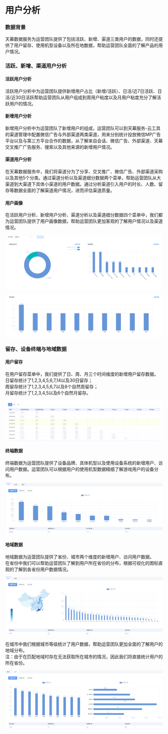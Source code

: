 # 用户分析

### **数据背景**

天幕数据服务为运营团队提供了包括活跃、新增、渠道三类用户的数据，同时还提供了用户留存、使用机型设备以及所在地数据，帮助运营团队全面的了解产品的用户情况。

### 活跃、新增、渠道用户分析

#### **活跃用户分析**

活跃用户分析中为运营团队提供新增用户占比（新增/活跃）、日活/近7日活跃、日活/近30日活跃帮助运营团队从用户组成到周用户粘度以及月用户粘度充分了解活跃用户的情况。

#### 新增用户分析

新增用户分析中为运营团队了新增用户的组成，运营团队可以到天幕服务-云工具的渠道管理中配置微信广告与外部渠道两类渠道，用来分别统计投放微信MP广告平台以及与第三方平台合作的数据，从了解来自会话、微信广告、外部渠道、天幕交叉推广广告服务、搜索以及其他来源的新增用户情况。

#### 渠道用户分析

在天幕数据服务中，我们将渠道分为了分享、交叉推广、微信广告、外部渠道采购以及其他5个分类。通过渠道分析以及渠道细分数据两个菜单，帮助运营团队从大渠道到大渠道下具体小渠道的用户数据。通过分析渠道引入用户的时长、人数、留存等数据全面的了解渠道用户情况，进而评估渠道质量。  


#### 用户画像

在活跃用户分析、新增用户分析、渠道分析以及渠道细分数据四个菜单中，我们都为运营团队提供了用户画像数据，帮助运营团队更加客观的了解用户情况以及渠道情况。  


![](../../.gitbook/assets/image%20%2869%29.png)

![](../../.gitbook/assets/image%20%2887%29.png)

#### 

### 留存、设备终端与地域数据

#### 用户留存

在用户留存菜单中，我们提供了日、周、月三个时间维度的新增用户留存数据。  
日留存统计了1,2,3,4,5,6,7,14以及30日留存；  
周留存统计了1,2,3,4,5,6,7以及8个自然周留存；  
月留存统计了1,2,3,4,5以及6个自然月留存。

![](../../.gitbook/assets/image%20%2810%29.png)

#### 终端数据

终端数据为运营团队提供了设备品牌、具体机型以及使用设备系统的新增用户、访问用户数据。运营团队可以根据用户的使用机型数据精细了解游戏用户的设备分布。

![](../../.gitbook/assets/image%20%28100%29.png)

#### 地域数据

地域数据为运营团队提供了省份、城市两个维度的新增用户、访问用户数据。  
在省份中我们可以帮助运营团队了解到用户所在省份的分布，根据可视化的图标直观的了解到各省份用户数据情况。

![](../../.gitbook/assets/image%20%2894%29.png)

在城市中我们根据城市等级统计了用户数据，帮助运营团队更加全面的了解用户的地域分布。  
注：由于在匹配地域时存在无法获取所在城市的情况，因此我们将直接统计用户的所在省份。

![](../../.gitbook/assets/image%20%2867%29.png)



